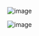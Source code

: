 ![image](https://user-images.githubusercontent.com/57552973/216775384-101a3f57-59ce-44af-8817-0b4a0158a15e.png)




![image](https://user-images.githubusercontent.com/57552973/216775398-4be563c2-bb29-4833-b8bd-da3a7f804926.png)
